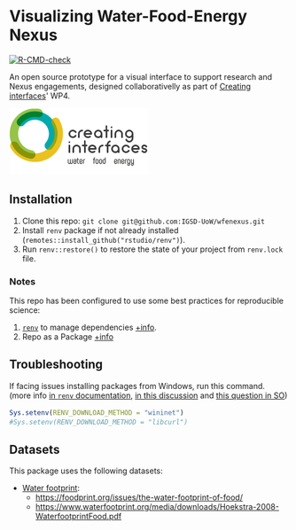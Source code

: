 # Visualizing Water-Food-Energy Nexus

<!-- badges: start -->
[![R-CMD-check](https://github.com/IGSD-UoW/wfenexus/workflows/R-CMD-check/badge.svg)](https://github.com/IGSD-UoW/wfenexus/actions)
<!-- badges: end -->


An open source prototype for a visual interface to support research and Nexus engagements, designed collaborativelly as part of [Creating interfaces](https://creatinginterfaces.eifer.kit.edu/)' WP4.

![](man/figures/logo_creating-interfaces_250x104.png)

## Installation

1. Clone this repo: `git clone git@github.com:IGSD-UoW/wfenexus.git`
2. Install `renv` package if not already installed (`remotes::install_github("rstudio/renv")`).
2. Run `renv::restore()` to restore the state of your project from `renv.lock` file.


### Notes

This repo has been configured to use some best practices for reproducible science:

1. [`renv`](https://rstudio.github.io/renv/articles/renv.html) to manage dependencies [+info](https://rstudio.github.io/renv/).
2. Repo as a Package [+info](https://support.rstudio.com/hc/en-us/articles/200486488-Developing-Packages-with-RStudio)



## Troubleshooting

If facing issues installing packages from Windows, run this command. (more info [in `renv` documentation](https://rstudio.github.io/renv/articles/renv.html#downloads-1), [in this discussion](https://community.rstudio.com/t/cant-install-packages-with-renv/96696/6) and [this question in SO](https://stackoverflow.com/questions/67228070/renvrestore-always-fails-in-windows))


```R
Sys.setenv(RENV_DOWNLOAD_METHOD = "wininet")
#Sys.setenv(RENV_DOWNLOAD_METHOD = "libcurl")
```


## Datasets

This package uses the following datasets:

* [Water footprint](https://waterfootprint.org/en/resources/waterstat/product-water-footprint-statistics/): 
  * https://foodprint.org/issues/the-water-footprint-of-food/
  * https://www.waterfootprint.org/media/downloads/Hoekstra-2008-WaterfootprintFood.pdf
